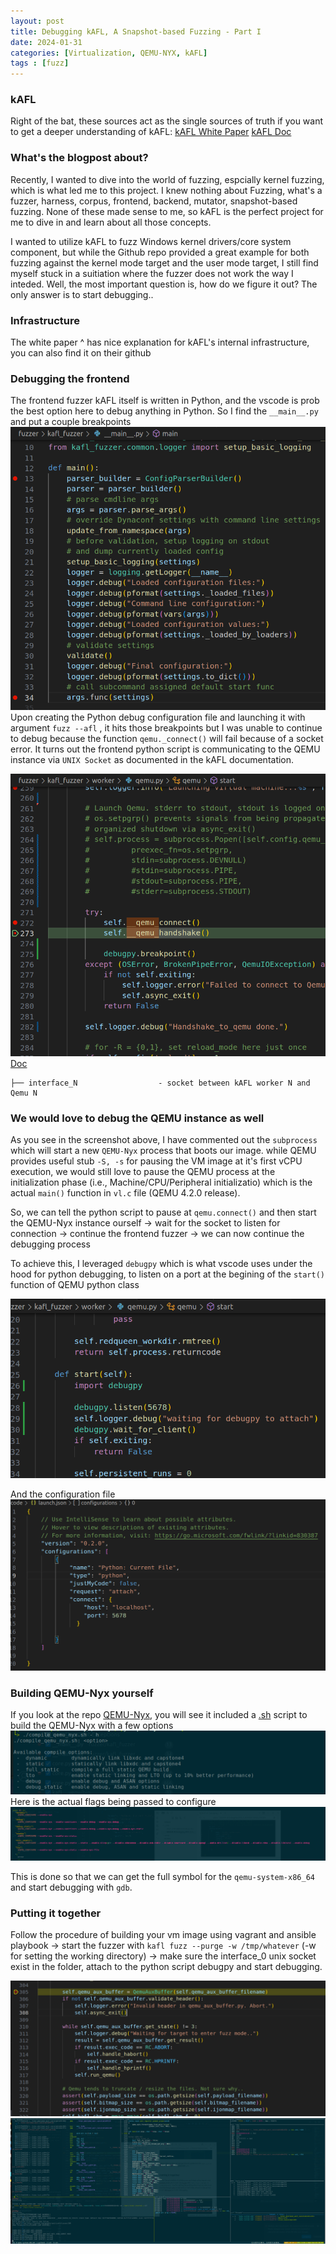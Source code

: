 ```yaml
---
layout: post
title: Debugging kAFL, A Snapshot-based Fuzzing - Part I
date: 2024-01-31
categories: [Virtualization, QEMU-NYX, kAFL]
tags : [fuzz]
---
```

### kAFL 

Right of the bat, these sources act as the single sources of truth if you want to get a deeper understanding of kAFL:
[kAFL White Paper](https://www.usenix.org/system/files/conference/usenixsecurity17/sec17-schumilo.pdf)
[kAFL Doc](https://intellabs.github.io/kAFL/tutorials/introduction.html)


### What's the blogpost about?

Recently, I wanted to dive into the world of fuzzing, espcially kernel fuzzing, which is what led me to this project. I knew nothing about Fuzzing, what's a fuzzer, harness, corpus, frontend, backend, mutator, snapshot-based fuzzing. None of these made sense to me, so kAFL is the perfect project for me to dive in and learn about all those concepts.

I wanted to utilize kAFL to fuzz Windows kernel drivers/core system component, but while the Github repo provided a great example for both fuzzing against the kernel mode target and the user mode target, I still find myself stuck in a suitiation where the fuzzer does not work the way I inteded. Well, the most important question is, how do we figure it out? The only answer is to start debugging..


### Infrastructure

The white paper ^ has nice explanation for kAFL's internal infrastructure, you can also find it on their github 

### Debugging the frontend
 The frontend fuzzer kAFL itself is written in Python, and the vscode is prob the best option here to debug anything in Python. So I find the `__main__.py` and put a couple breakpoints
![mainPy](/assets/images/main.py-1.png)
Upon creating the Python debug configuration file and launching it with argument `fuzz --afl` , it hits those breakpoints but I was unable to continue to debug because the function `qemu._connect()` will fail because of a socket error. It turns out the frontend python script is communicating to the QEMU instance via `UNIX Socket` as documented in the kAFL documentation.

![](/assets/images/2024-01-31-QEMU-connect.py.png)
[Doc](https://intellabs.github.io/kAFL/reference/workdir_layout.html)
```
├── interface_N                  - socket between kAFL worker N and Qemu N
```

### We would love to debug the QEMU instance as well
As you see in the screenshot above, I have commented out the `subprocess` which will start a new `QEMU-Nyx` process that boots our image. while QEMU provides useful stub `-S, -s` for pausing the VM image at it's first vCPU execution, we would still love to pause the QEMU process at the initialization phase (i.e., Machine/CPU/Peripheral initializatio) which is the actual `main()` function in `vl.c` file (QEMU 4.2.0 release).

So, we can tell the python script to pause at `qemu.connect()` and then start the QEMU-Nyx instance ourself -> wait for the socket to listen for connection -> continue the frontend fuzzer -> we can now continue the debugging process

To achieve this, I leveraged `debugpy` which is what vscode uses under the hood for python debugging, to listen on a port at the begining of the `start()` function of QEMU python class

![](/assets/images/2024-01-31-Start.png)

And the configuration file
![](/assets/images/2024-01-31-config-port.png)


### Building QEMU-Nyx yourself

If you look at the repo [QEMU-Nyx](https://github.com/nyx-fuzz/QEMU-Nyx), you will see it included a [.sh](https://github.com/nyx-fuzz/QEMU-Nyx/blob/qemu-nyx-4.2.0/compile_qemu_nyx.sh) script to build the QEMU-Nyx with a few options 
![](/assets/images/2024-01-31-compilesh.png)
Here is the actual flags being passed to configure
![](/assets/images/2024-01-31-compileflag.png)

This is done so that we can get the full symbol for the `qemu-system-x86_64` and start debugging with `gdb`.


### Putting it together

Follow the procedure of building your vm image using vagrant and ansible playbook -> start the fuzzer with `kafl fuzz --purge -w /tmp/whatever`  (-w for setting the working directory) -> make sure the interface_0 unix socket exist in the folder, attach to the python script debugpy and start debugging.



![](/assets/images/2024-01-31-QEMU-Nyx%20handshake.png)![](/assets/images/2024-01-31-pwndbg.png)